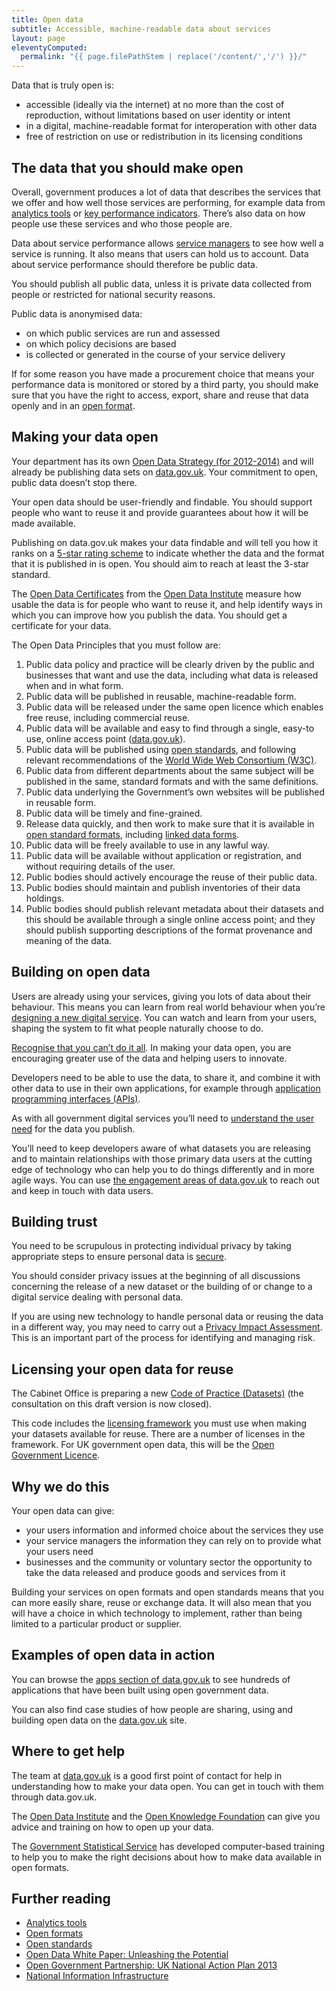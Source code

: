 ```yaml
---
title: Open data
subtitle: Accessible, machine-readable data about services
layout: page
eleventyComputed:
  permalink: "{{ page.filePathStem | replace('/content/','/') }}/"
---
```


Data that is truly open is:

- accessible (ideally via the internet) at no more than the cost of reproduction, without limitations based on user identity or intent
- in a digital, machine-readable format for interoperation with other data
- free of restriction on use or redistribution in its licensing conditions

## The data that you should make open

Overall, government produces a lot of data that describes the services that we offer and how well those services are performing, for example data from [analytics tools](/version-1/guides/analytics-tools.html) or [key performance indicators](/version-1/guides/other-metrics/). There’s also data on how people use these services and who those people are.

Data about service performance allows [service managers](/version-1/guides/service-manager/) to see how well a service is running. It also means that users can hold us to account. Data about service performance should therefore be public data.

You should publish all public data, unless it is private data collected from people or restricted for national security reasons.

Public data is anonymised data:

- on which public services are run and assessed
- on which policy decisions are based
- is collected or generated in the course of your service delivery

If for some reason you have made a procurement choice that means your performance data is monitored or stored by a third party, you should make sure that you have the right to access, export, share and reuse that data openly and in an [open format](/version-1/guides/choosing-appropriate-formats/).

## Making your data open

Your department has its own [Open Data Strategy (for 2012-2014)](https://web.archive.org/web/20151002174648/http://data.gov.uk/open-data-strategies) and will already be publishing data sets on [data.gov.uk](http://data.gov.uk/). Your commitment to open, public data doesn’t stop there.

Your open data should be user-friendly and findable. You should support people who want to reuse it and provide guarantees about how it will be made available.

Publishing on data.gov.uk makes your data findable and will tell you how it ranks on a [5-star rating scheme](http://5stardata.info/) to indicate whether the data and the format that it is published in is open. You should aim to reach at least the 3-star standard.

The [Open Data Certificates](https://certificates.theodi.org/) from the [Open Data Institute](http://theodi.org/) measure how usable the data is for people who want to reuse it, and help identify ways in which you can improve how you publish the data. You should get a certificate for your data.

The Open Data Principles that you must follow are:

1. Public data policy and practice will be clearly driven by the public and businesses that want and use the data, including what data is released when and in what form.
2. Public data will be published in reusable, machine-readable form.
3. Public data will be released under the same open licence which enables free reuse, including commercial reuse.
4. Public data will be available and easy to find through a single, easy-to use, online access point ([data.gov.uk](http://data.gov.uk/)).
5. Public data will be published using [open standards](https://web.archive.org/web/20151002174648/https://www.gov.uk/government/publications/open-standards-principles/open-standards-principles#open-standard---definition), and following relevant recommendations of the [World Wide Web Consortium (W3C)](http://www.w3.org/).
6. Public data from different departments about the same subject will be published in the same, standard formats and with the same definitions.
7. Public data underlying the Government’s own websites will be published in reusable form.
8. Public data will be timely and fine-grained.
9. Release data quickly, and then work to make sure that it is available in [open standard formats](/version-1/guides/choosing-appropriate-formats/), including [linked data forms](http://data.gov.uk/blog/what-linked-data).
10. Public data will be freely available to use in any lawful way.
11. Public data will be available without application or registration, and without requiring details of the user.
12. Public bodies should actively encourage the reuse of their public data.
13. Public bodies should maintain and publish inventories of their data holdings.
14. Public bodies should publish relevant metadata about their datasets and this should be available through a single online access point; and they should publish supporting descriptions of the format provenance and meaning of the data.

## Building on open data

Users are already using your services, giving you lots of data about their behaviour. This means you can learn from real world behaviour when you’re [designing a new digital service](https://www.gov.uk/design-principles#third). You can watch and learn from your users, shaping the system to fit what people naturally choose to do.

[Recognise that you can’t do it all](https://www.gov.uk/design-principles#second). In making your data open, you are encouraging greater use of the data and helping users to innovate.

Developers need to be able to use the data, to share it, and combine it with other data to use in their own applications, for example through [application programming interfaces (APIs)](/version-1/guides/apis/).

As with all government digital services you’ll need to [understand the user need](/version-1/guides/user-needs/) for the data you publish.

You’ll need to keep developers aware of what datasets you are releasing and to maintain relationships with those primary data users at the cutting edge of technology who can help you to do things differently and in more agile ways. You can use [the engagement areas of data.gov.uk](https://web.archive.org/web/20151002174648/http://data.gov.uk/forum) to reach out and keep in touch with data users.

## Building trust

You need to be scrupulous in protecting individual privacy by taking appropriate steps to ensure personal data is [secure](/version-1/guides/information-security/).

You should consider privacy issues at the beginning of all discussions concerning the release of a new dataset or the building of or change to a digital service dealing with personal data.

If you are using new technology to handle personal data or reusing the data in a different way, you may need to carry out a [Privacy Impact Assessment](https://web.archive.org/web/20151002174648/https://ico.org.uk/for-organisations/guide-to-data-protection/privacy-by-design/). This is an important part of the process for identifying and managing risk.

## Licensing your open data for reuse

The Cabinet Office is preparing a new [Code of Practice (Datasets)](https://web.archive.org/web/20151002174648/http://data.gov.uk/consultation/code-of-practice) (the consultation on this draft version is now closed).

This code includes the [licensing framework](https://web.archive.org/web/20151002174648/https://www.nationalarchives.gov.uk/information-management/re-using-public-sector-information/re-use-and-licensing/ukglf/) you must use when making your datasets available for reuse. There are a number of licenses in the framework. For UK government open data, this will be the [Open Government Licence](https://web.archive.org/web/20151002174648/https://www.nationalarchives.gov.uk/information-management/re-using-public-sector-information/re-use-and-licensing/what-ogl-covers/).

## Why we do this

Your open data can give:

- your users information and informed choice about the services they use
- your service managers the information they can rely on to provide what your users need
- businesses and the community or voluntary sector the opportunity to take the data released and produce goods and services from it

Building your services on open formats and open standards means that you can more easily share, reuse or exchange data. It will also mean that you will have a choice in which technology to implement, rather than being limited to a particular product or supplier.

## Examples of open data in action

You can browse the [apps section of data.gov.uk](https://web.archive.org/web/20151002174648/http://data.gov.uk/apps) to see hundreds of applications that have been built using open government data.

You can also find case studies of how people are sharing, using and building open data on the [data.gov.uk](http://data.gov.uk/) site.

## Where to get help

The team at [data.gov.uk](http://data.gov.uk/) is a good first point of contact for help in understanding how to make your data open. You can get in touch with them through data.gov.uk.

The [Open Data Institute](https://theodi.org/) and the [Open Knowledge Foundation](https://okfn.org/) can give you advice and training on how to open up your data.

The [Government Statistical Service](https://gss.civilservice.gov.uk/) has developed computer-based training to help you to make the right decisions about how to make data available in open formats.

## Further reading

- [Analytics tools](/version-1/guides/analytics-tools/)
- [Open formats](/version-1/guides/choosing-appropriate-formats/)
- [Open standards](/version-1/guides/open-standards-and-licensing/)
- [Open Data White Paper: Unleashing the Potential](https://www.gov.uk/government/publications/open-data-white-paper-unleashing-the-potential)
- [Open Government Partnership: UK National Action Plan 2013](https://www.gov.uk/government/consultations/open-government-partnership-uk-national-action-plan-2013)
- [National Information Infrastructure](https://web.archive.org/web/20151002174648/https://www.gov.uk/government/publications/national-information-infrastructure)
